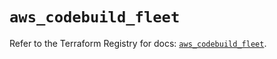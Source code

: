# `aws_codebuild_fleet`

Refer to the Terraform Registry for docs: [`aws_codebuild_fleet`](https://registry.terraform.io/providers/hashicorp/aws/6.7.0/docs/resources/codebuild_fleet).
